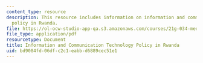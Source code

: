 ```yaml
---
content_type: resource
description: This resource includes information on information and communication technology
  policy in Rwanda.
file: https://ol-ocw-studio-app-qa.s3.amazonaws.com/courses/21g-034-media-education-and-the-marketplace-fall-2005/bd9084fd06dfc2c1eabbd6889cec51e1_MIT21G_034F05_ictpolicyrwa.pdf
file_type: application/pdf
resourcetype: Document
title: Information and Communication Technology Policy in Rwanda
uid: bd9084fd-06df-c2c1-eabb-d6889cec51e1
---
```

